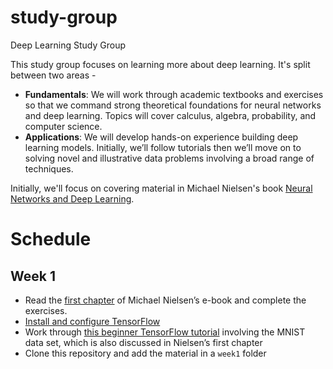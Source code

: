 # study-group
Deep Learning Study Group

This study group focuses on learning more about deep learning. It's split between two areas - 

* **Fundamentals**: We will work through academic textbooks and exercises so that we command strong theoretical foundations for neural networks and deep learning. Topics will cover calculus, algebra, probability, and computer science.
* **Applications**: We will develop hands-on experience building deep learning models. Initially, we’ll follow tutorials then we’ll move on to solving novel and illustrative data problems involving a broad range of techniques.

Initially, we'll focus on covering material in Michael Nielsen's book [Neural Networks and Deep Learning](http://neuralnetworksanddeeplearning.com/).

# Schedule

## Week 1

* Read the [first chapter](http://neuralnetworksanddeeplearning.com/chap1.html) of Michael Nielsen’s e-book and complete the exercises.
* [Install and configure TensorFlow](https://www.tensorflow.org/versions/r0.9/get_started/os_setup.html)
* Work through [this beginner TensorFlow tutorial](https://www.tensorflow.org/versions/r0.9/tutorials/mnist/beginners/index.html) involving the MNIST data set, which is also discussed in Nielsen’s first chapter
* Clone this repository and add the material in a `week1` folder
